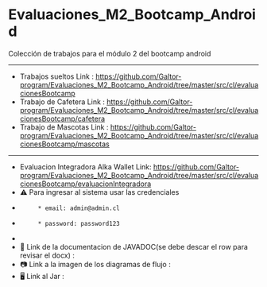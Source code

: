 # Evaluaciones_M2_Bootcamp_Android
Colección de trabajos para el módulo 2 del bootcamp android

**********************************************************
         
* Trabajos sueltos Link : https://github.com/Galtor-program/Evaluaciones_M2_Bootcamp_Android/tree/master/src/cl/evaluacionesBootcamp
* Trabajo de Cafetera  Link : https://github.com/Galtor-program/Evaluaciones_M2_Bootcamp_Android/tree/master/src/cl/evaluacionesBootcamp/cafetera
* Trabajo de Mascotas  Link : https://github.com/Galtor-program/Evaluaciones_M2_Bootcamp_Android/tree/master/src/cl/evaluacionesBootcamp/mascotas
*********************************************************
* Evaluacion Integradora Alka Wallet Link:  https://github.com/Galtor-program/Evaluaciones_M2_Bootcamp_Android/tree/master/src/cl/evaluacionesBootcamp/evaluacionIntegradora
* ⚠️ Para ingresar al sistema usar las credenciales
*          * email: admin@admin.cl
*          * password: password123
*      
* 💼 Link de la documentacion de JAVADOC(se debe descar el row para revisar el docx) :
* 📷 Link a la imagen de los diagramas de flujo : 
* 🖥️ Link al Jar :
